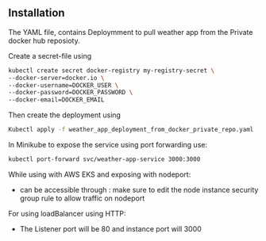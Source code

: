 



## Installation

The YAML file, contains Deploymment to pull weather app from the Private docker hub reposioty. 

Create a secret-file using

```bash
kubectl create secret docker-registry my-registry-secret \
--docker-server=docker.io \
--docker-username=DOCKER_USER \
--docker-password=DOCKER_PASSWORD \
--docker-email=DOCKER_EMAIL
```

Then create the deployment using 
```bash
Kubectl apply -f weather_app_deployment_from_docker_private_repo.yaml
```


In Minikube to expose the service using port forwarding use: 
```bash
kubectl port-forward svc/weather-app-service 3000:3000
```

While using with AWS EKS and exposing with nodeport:
 - can be accessible through <node-external-ip>:<nodePort>
make sure to edit the node instance security group rule to allow traffic on nodeport

For using loadBalancer using HTTP:
 - The Listener port will be 80 and instance port will 3000
